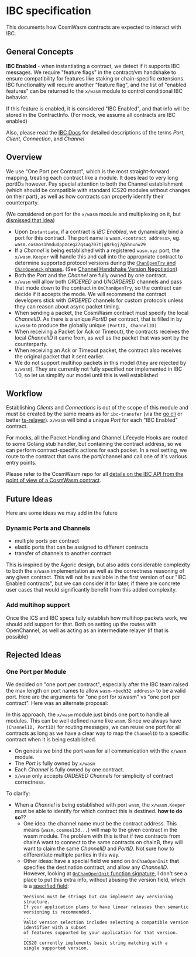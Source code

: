 # IBC specification

This documents how CosmWasm contracts are expected to interact with IBC.

## General Concepts

**IBC Enabled** - when instantiating a contract, we detect if it supports IBC
messages. We require "feature flags" in the contract/vm handshake to ensure
compatibility for features like staking or chain-specific extensions. IBC
functionality will require another "feature flag", and the list of "enabled
features" can be returned to the `x/wasm` module to control conditional IBC
behavior.

If this feature is enabled, it is considered "IBC Enabled", and that info will
be stored in the ContractInfo. (For mock, we assume all contracts are IBC
enabled)

Also, please read the
[IBC Docs](https://docs.cosmos.network/master/ibc/overview.html) for detailed
descriptions of the terms _Port_, _Client_, _Connection_, and _Channel_

## Overview

We use "One Port per Contract", which is the most straight-forward mapping,
treating each contract like a module. It does lead to very long portIDs however.
Pay special attention to both the Channel establishment (which should be
compatible with standard ICS20 modules without changes on their part), as well
as how contracts can properly identify their counterparty.

(We considered on port for the `x/wasm` module and multiplexing on it, but
[dismissed that idea](#rejected-ideas))

- Upon `Instantiate`, if a contract is _IBC Enabled_, we dynamically bind a port
  for this contract. The port name is `wasm.<contract address>`, eg.
  `wasm.cosmos1hmdudppzceg27qsuq707tjg8rkgj7g5hnvnw29`
- If a _Channel_ is being established with a registered `wasm.xyz` port, the
  `x/wasm.Keeper` will handle this and call into the appropriate contract to
  determine supported protocol versions during the
  [`ChanOpenTry` and `ChanOpenAck` phases](https://docs.cosmos.network/master/ibc/overview.html#channels).
  (See
  [Channel Handshake Version Negotiation](https://docs.cosmos.network/master/ibc/custom.html#channel-handshake-version-negotiation))
- Both the _Port_ and the _Channel_ are fully owned by one contract.
- `x/wasm` will allow both _ORDERED_ and _UNORDERED_ channels and pass that mode
  down to the contract in `OnChanOpenTry`, so the contract can decide if it
  accepts the mode. We will recommend the contract developers stick with
  _ORDERED_ channels for custom protocols unless they can reason about async
  packet timing.
- When sending a packet, the CosmWasm contract must specify the local
  _ChannelID_. As there is a unique _PortID_ per contract, that is filled in by
  `x/wasm` to produce the globally unique `(PortID, ChannelID)`
- When receiving a Packet (or Ack or Timeout), the contracts receives the local
  _ChannelID_ it came from, as well as the packet that was sent by the
  counterparty.
- When receiving an Ack or Timeout packet, the contract also receives the
  original packet that it sent earlier.
- We do not support multihop packets in this model (they are rejected by
  `x/wasm`). They are currently not fully specified nor implemented in IBC 1.0,
  so let us simplify our model until this is well established

## Workflow

Establishing _Clients_ and _Connections_ is out of the scope of this module and
must be created by the same means as for `ibc-transfer` (via the
[go cli](https://github.com/cosmos/relayer) or better
[ts-relayer](https://github.com/confio/ts-relayer)). `x/wasm` will bind a unique
_Port_ for each "IBC Enabled" contract.

For mocks, all the Packet Handling and Channel Lifecycle Hooks are routed to
some Golang stub handler, but containing the contract address, so we can perform
contract-specific actions for each packet. In a real setting, we route to the
contract that owns the port/channel and call one of it's various entry points.

Please refer to the CosmWasm repo for all
[details on the IBC API from the point of view of a CosmWasm contract](https://github.com/CosmWasm/cosmwasm/blob/main/IBC.md).

## Future Ideas

Here are some ideas we may add in the future

### Dynamic Ports and Channels

- multiple ports per contract
- elastic ports that can be assigned to different contracts
- transfer of channels to another contract

This is inspired by the Agoric design, but also adds considerable complexity to
both the `x/wasm` implementation as well as the correctness reasoning of any
given contract. This will not be available in the first version of our "IBC
Enabled contracts", but we can consider it for later, if there are concrete user
cases that would significantly benefit from this added complexity.

### Add multihop support

Once the ICS and IBC specs fully establish how multihop packets work, we should
add support for that. Both on setting up the routes with OpenChannel, as well as
acting as an intermediate relayer (if that is possible)

## Rejected Ideas

### One Port per Module

We decided on "one port per contract", especially after the IBC team raised the
max length on port names to allow `wasm-<bech32 address>` to be a valid port.
Here are the arguments for "one port for x/wasm" vs "one port per contract".
Here was an alternate proposal:

In this approach, the `x/wasm` module just binds one port to handle all modules.
This can be well defined name like `wasm`. Since we always have
`(ChannelID, PortID)` for routing messages, we can reuse one port for all
contracts as long as we have a clear way to map the `ChannelID` to a specific
contract when it is being established.

- On genesis we bind the port `wasm` for all communication with the `x/wasm`
  module.
- The _Port_ is fully owned by `x/wasm`
- Each _Channel_ is fully owned by one contract.
- `x/wasm` only accepts _ORDERED Channels_ for simplicity of contract
  correctness.

To clarify:

- When a _Channel_ is being established with port `wasm`, the `x/wasm.Keeper`
  must be able to identify for which contract this is destined. **how to do
  so**??
  - One idea: the channel name must be the contract address. This means (`wasm`,
    `cosmos13d...`) will map to the given contract in the wasm module. The
    problem with this is that if two contracts from chainA want to connect to
    the same contracts on chainB, they will want to claim the same _ChannelID_
    and _PortID_. Not sure how to differentiate multiple parties in this way.
  - Other ideas: have a special field we send on `OnChanOpenInit` that specifies
    the destination contract, and allow any _ChannelID_. However, looking at
    [`OnChanOpenInit` function signature](https://docs.cosmos.network/master/ibc/custom.html#implement-ibcmodule-interface-and-callbacks),
    I don't see a place to put this extra info, without abusing the version
    field, which is a
    [specified field](https://docs.cosmos.network/master/ibc/custom.html#channel-handshake-version-negotiation):
    ```
    Versions must be strings but can implement any versioning structure.
    If your application plans to have linear releases then semantic versioning is recommended.
    ...
    Valid version selection includes selecting a compatible version identifier with a subset
    of features supported by your application for that version.
    ...
    ICS20 currently implements basic string matching with a
    single supported version.
    ```
